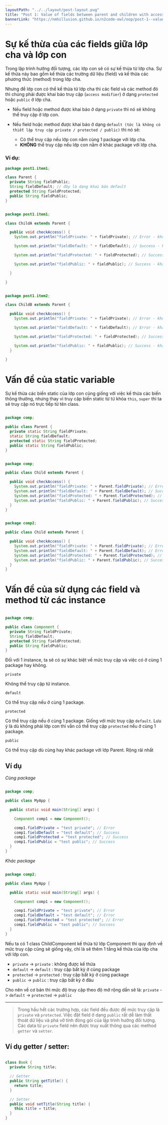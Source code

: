 ```yaml
---
layoutPath: "../../layout/post-layout.pug"
title: "Post 1: Value of fields between parent and children with access modifiers"
bannerLink: "https://nmhillusion.github.io/n2code-owl/oop/post-1--value-of-fields-between-parent-and-children/hierarchy.png"
---
```


# Sự kế thừa của các fields giữa lớp cha và lớp con

Trong lập trình hướng đối tượng, các lớp con sẽ có sự kế thừa từ lớp cha. Sự kế thừa này bao gồm kế thừa các trường dữ liệu (field) và kế thừa các phương thức (method) trong lớp cha.

Nhưng để lớp con có thể kế thừa từ lớp cha thì các field và các method đó thì chúng phải được khai báo truy cập (`access modifier`) ở dạng `protected` hoặc `public` ở lớp cha.

- Nếu field hoặc method được khai báo ở dạng `private` thì nó sẽ không thể truy cập ở lớp con.

- Nếu field hoặc method được khai báo ở dạng `default (tức là không có thiết lập truy cập private / protected / public)` thì nó sẽ:

  - Có thể truy cập nếu lớp con nằm cùng 1 package với lớp cha.
  - **KHÔNG** thể truy cập nếu lớp con nằm ở khác package với lớp cha.

### Ví dụ:

```java
package post1.item1;

class Parent {
  private String fieldPublic;
  String fieldDefault; // đây là dạng khai báo default
  protected String fieldProtected;
  public String fieldPublic;
}

```

```java

package post1.item1;

class ChildA extends Parent {

  public void checkAccess() {
    System.out.println("fieldPrivate: " + fieldPrivate); // Error - không thể truy cập private field của lớp cha

    System.out.println("fieldDefault: " + fieldDefault); // Success - khai báo default có thể truy cập khi ở cùng 1 package, ở đây là package `post1.item1`

    System.out.println("fieldProtected: " + fieldProtected); // Success - khai báo protected có thể truy cập ở lớp con (dù cùng hay khác package)

    System.out.println("fieldPublic: " + fieldPublic); // Success - khai báo public có thể truy cập ở lớp con (dù cùng hay khác package)

  }

}

```

```java

package post1.item2;

class ChildB extends Parent {

  public void checkAccess() {
    System.out.println("fieldPrivate: " + fieldPrivate); // Error - không thể truy cập private field của lớp cha

    System.out.println("fieldDefault: " + fieldDefault); // Error - khai báo default chỉ có thể truy cập khi ở cùng 1 package, ở đây lớp cha và lớp con đang thuộc 2 package khác nhau, package của cha là `post1.item1`, package của con là `post1.item2`

    System.out.println("fieldProtected: " + fieldProtected); // Success - khai báo protected có thể truy cập ở lớp con (dù cùng hay khác package)

    System.out.println("fieldPublic: " + fieldPublic); // Success - khai báo public có thể truy cập ở lớp con (dù cùng hay khác package)
  }

}

```

# Vấn đề của static variable

Sự kế thừa các biến static của lớp con cũng giống với việc kế thừa các biến thông thường, nhưng thay vì truy cập biến static từ từ khóa `this`, `super` thì ta sẽ truy cập nó trực tiếp từ tên class.

```java

package comp;

public class Parent {
  private static String fieldPrivate;
  static String fieldDefault;
  protected static String fieldProtected;
  public static String fieldPublic;
}

```

```java

package comp;

public class Child extends Parent {

  public void checkAccess() {
    System.out.println("fieldPrivate: " + Parent.fieldPrivate); // Error
    System.out.println("fieldDefault: " + Parent.fieldDefault); // Success
    System.out.println("fieldProtected: " + Parent.fieldProtected); // Success
    System.out.println("fieldPublic: " + Parent.fieldPublic); // Success
  }
}

```

```java

package comp2;

public class Child extends Parent {

  public void checkAccess() {
    System.out.println("fieldPrivate: " + Parent.fieldPrivate); // Error
    System.out.println("fieldDefault: " + Parent.fieldDefault); // Error
    System.out.println("fieldProtected: " + Parent.fieldProtected); // Success
    System.out.println("fieldPublic: " + Parent.fieldPublic); // Success
  }
}

```

# Vấn đề của sử dụng các field và method từ các instance

```java

package comp;

public class Component {
  private String fieldPrivate;
  String fieldDefault;
  protected String fieldProtected;
  public String fieldPublic;
}

```

Đối với 1 instance, ta sẽ có sự khác biệt về mức truy cập và việc có ở cùng 1 package hay không.

`private`

Không thể truy cập từ instance.

`default`

Có thể truy cập nếu ở cùng 1 package.

`protected`

Có thể truy cập nếu ở cùng 1 package. Giống với mức truy cập `default`. Lưu ý là dù không phải lớp con thì vẫn có thể truy cập `protected` nếu ở cùng 1 package.

`public`

Có thể truy cập dù cùng hay khác package với lớp Parent. Rộng rãi nhất

## Ví dụ

_Cùng package_

```java

package comp;

public class MyApp {

  public static void main(String[] args) {

    Component comp1 = new Component();

    comp1.fieldPrivate = "test private"; // Error
    comp1.fieldDefault = "test default"; // Success
    comp1.fieldProtected = "test protected"; // Success
    comp1.fieldPublic = "test public"; // Success
  }
}

```

_Khác package_

```java

package comp2;

public class MyApp {

  public static void main(String[] args) {

    Component comp1 = new Component();

    comp1.fieldPrivate = "test private"; // Error
    comp1.fieldDefault = "test default"; // Error
    comp1.fieldProtected = "test protected"; // Error
    comp1.fieldPublic = "test public"; // Success
  }
}

```

Nếu ta có 1 class ChildComponent kế thừa từ lớp Component thì quy định về mức truy cập cũng sẽ giống vậy, chỉ là sẽ thêm 1 tầng kế thừa của lớp cha với lớp con.

- `private` -> `private` : không được kế thừa
- `default` -> `default` : truy cập bất kỳ ở cùng package
- `protected` -> `protected` : truy cập bất kỳ ở cùng package
- `public` -> `public` : truy cập bất kỳ ở đâu

Cho nên về cơ bản thì mức độ truy cập theo độ mở rộng dần sẽ là: `private` -> `default` -> `protected` -> `public`

---

> Trong hầu hết các trường hợp, các field đều được để mức truy cập là `private` và `protected`. Việc đặt field ở dạng `public` rất dễ làm thất thoát dữ liệu và phá vỡ tính đóng gói của lập trình hướng đối tượng. Các data từ `private` field nên được truy xuất thông qua các method `getter` và `setter`.

## Ví dụ getter / setter:

```java

class Book {
  private String title;

  // Getter
  public String getTitle() {
    return title;
  }

  // Setter
  public void setTitle(String title) {
    this.title = title;
  }
}

```
